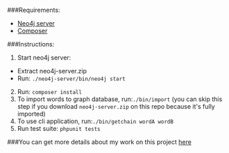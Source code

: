###Requirements:
* [Neo4j server](http://neo4j.com/download/)
* [Composer](https://getcomposer.org/doc/00-intro.md#globally)

###Instructions:
1. Start neo4j server:
  * Extract neo4j-server.zip
  * Run: `./neo4j-server/bin/neo4j start`
2. Run: `composer install`
3. To import words to graph database, run:`./bin/import` (you can skip this step if you download `neo4j-server.zip` on this repo because it's fully imported)
4. To use cli application, run:`./bin/getchain wordA wordB`
5. Run test suite: `phpunit tests`

###You can get more details about my work on this project [here](walkthrough.md)

